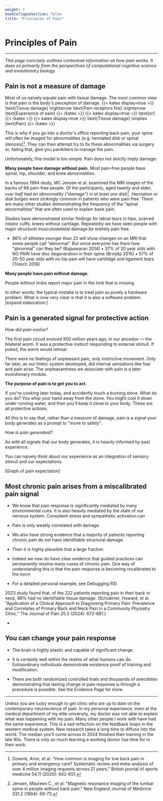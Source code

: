 ```yaml
---
weight: 1
bookCollapseSection: false
title: "Principles of Pain"
---
```


# Principles of Pain
---
*This page concisely outlines contextual information on how pain works. It does so primarily from the perspectives of computational cognitive science and evolutionary biology.*

## Pain is not a measure of damage

Most of us naively equate pain with tissue damage. The most common view is that pain is the body's perception of damage.
{{< katex display=true >}} \text{Tissue damage} \rightarrow \text{Pain receptors fire} \rightarrow \text{Experience of pain} {{< /katex >}}
{{< katex display=true >}} \text{or} {{< /katex >}}
{{< katex display=true >}} \text{Tissue damage} \implies \text{Pain} {{< /katex >}}

This is why if you go into a doctor's office reporting back pain, your spine will often be imaged  for abnormalities (e.g. herniated disk or spinal stenosis)[^1]. They can then attempt try to fix these abnormalities via surgery or, failing that, give you painkillers to manage the pain.

Unfortunately, this model is too simple. Pain does not strictly imply damage:

**Many people have damage without pain.**
Most pain-free people have spinal, hip, shoulder, and knee abnormalities.

In a famous 1994 study, MC Jensen et al. examined the MRI images of the backs of 98 pain-free people. Of the participants, aged twenty and older, *over half had an abnormality ("damage") in at least one disk*[^2]. Herniation or disk bulges were strikingly common in patients who were pain free. There are many other studies demonstrating the frequency of the “spinal abnormalities” that are often used to explain back pain.


Studies have demonstrated similar findings for labral tears in hips, scarred rotator cuffs, knees without cartilage. Repeatedly we have seen people with major structural musculoskeletal damage be entirely pain free. 
- 96% of athletes younger than 22 will show changes on
an MRI that some people call “abnormal”. But since
everyone has them how “abnormal” can they be?
(Rajaswaran 2014)
• 37% of 20 year olds with NO PAIN have disc
degeneration in their spine (Brinjikji 2015)
• 57% of 20-50 year olds with no hip pain will have
cartilidge and ligament tears (Tresch 2016)


**Many people have pain without damage.**

People without limbs report major pain in the limb that is missing



In other words: the typical mistake is to treat pain as purely a hardware problem. What is now very clear is that it is also a software problem.
[expand elaboration:]

## Pain is a generated signal for protective action

*How did pain evolve?*

The first pain circuit evolved 600 million years ago, in our ancestor — the bilateral worm. It was a protective instinct responding to external stimuli. If poked, the worm would retreat. 

There were no feelings of unpleasant pain, only instinctive movement. Only far later, as our limbic system developed, did internal sensations like fear and pain arise. The unpleasantness we associate with pain is a later evolutionary module. 

**The purpose of pain is to get you to act**.

If you're cooking later today, and accidently touch a burning stove. What do you do? You whip your hand away from the stove. You might cool it down under running water, and then you'll keep it close to your body. These are all protective actions.

All this is to say that, rather than a measure of damage, pain is a signal your body generates as a prompt to "move to safety". 

*How is pain generated?*

As with all signals that our body generates, it is heavily informed by past experience. 

You can naively think about our experience as an integration of sensory stimuli and our expectations.

[Graph of pain expectation]


## Most chronic pain arises from a miscalibrated pain signal 


- We know that pain response is significantly mediated by many environmental cues. It is also heavily mediated by the state of our nervous system. Consistent stress and sympathetic activation can 

- Pain is only weakly correlated with damage

- We also have strong evidence that a majority of patients reporting chronic pain do not have identifiable structural damage.

- Then it is highly plausible that a large fraction

- Indeed we now do have clear evidence that guided practices can permanently resolve many cases of chronic pain. One way of understanding this is that the pain response is becoming recalibrated to the norm

- For a detailed personal example, see Debugging RSI

2023 study found that, of the 222 patients reporting pain in their back or neck, 88% had no identifiable tissue damage. (Schubiner, Howard, et al. "Application of a Clinical Approach to Diagnosing Primary Pain: Prevalence and Correlates of Primary Back and Neck Pain in a Community Physiatry Clinic." The Journal of Pain 25.3 (2024): 672-681.)

- 

## You can change your pain response

- The brain is highly plastic and capable of significant change.

- It is certainly well within the realms of what humans can do. Extraordinary individuals demonstrate existence proof of training and modification. 

- There are both randomized controlled trials and thousands of anecdotes demonstrating that lasting change in pain response is through a procedure is possible. See the Evidence Page for more.





---
[^1]: Downie, Aron, et al. "How common is imaging for low back pain in primary and emergency care? Systematic review and meta-analysis of over 4 million imaging requests across 21 years." British journal of sports medicine 54.11 (2020): 642-651.

Unless you are lucky enough to get clinic who are up to date on the contemporary neuroscience of pain. In my personal experience, even at the medical department of my elite university, my doctor was not able to explain what was happening with my pain. Many other people I work with have had the same experience. This is a sad reflection on the feedback loops in the western medical system. New research takes a long time to diffuse into the world. The median you'll come across in 2024 finished their training in the late 90s. There is only so much learning a working doctor has time for in their work.

[^2]: Jensen, Maureen C., et al. "Magnetic resonance imaging of the lumbar spine in people without back pain." New England Journal of Medicine 331.2 (1994): 69-73.